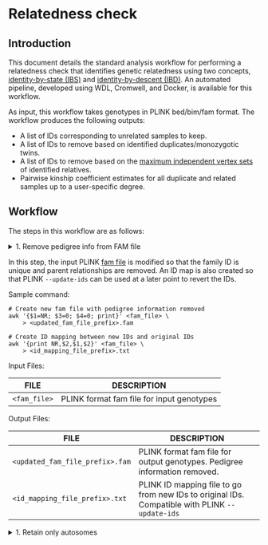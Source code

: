 # Relatedness check

## Introduction

This document details the standard analysis workflow for performing a relatedness check that identifies genetic relatedness using two concepts, [identity-by-state (IBS)](https://isogg.org/wiki/Identical_by_state) and [identity-by-descent (IBD)](https://isogg.org/wiki/Identical_by_descent). An automated pipeline, developed using WDL, Cromwell, and Docker, is available for this workflow.

As input, this workflow takes genotypes in PLINK bed/bim/fam format. The workflow produces the following outputs:

* A list of IDs corresponding to unrelated samples to keep.
* A list of IDs to remove based on identified duplicates/monozygotic twins.
* A list of IDs to remove based on the [maximum independent vertex sets](https://en.wikipedia.org/wiki/Independent_set_(graph_theory)) of identified relatives.
* Pairwise kinship coefficient estimates for all duplicate and related samples up to a user-specific degree.

## Workflow

The steps in this workflow are as follows:

<details>
<summary>1. Remove pedigree info from FAM file </summary>
</details>

In this step, the input PLINK [fam file](https://www.cog-genomics.org/plink/1.9/formats#fam) is modified so that the family ID is unique and parent relationships are removed. An ID map is also created so that PLINK `--update-ids` can be used at a later point to revert the IDs.

Sample command:
```shell
# Create new fam file with pedigree information removed
awk '{$1=NR; $3=0; $4=0; print}' <fam_file> \
    > <updated_fam_file_prefix>.fam 

# Create ID mapping between new IDs and original IDs
awk '{print NR,$2,$1,$2}' <fam_file> \
    > <id_mapping_file_prefix>.txt 
```

Input Files:

| FILE | DESCRIPTION |
| --- | --- |
| `<fam_file>` | PLINK format fam file for input genotypes |

Output Files:

| FILE | DESCRIPTION |
| --- | --- |
| `<updated_fam_file_prefix>.fam` | PLINK format fam file for output genotypes. Pedigree information removed. |
| `<id_mapping_file_prefix>.txt` | PLINK ID mapping file to go from new IDs to original IDs. Compatible with PLINK `--update-ids` |

<details>
<summary>1. Retain only autosomes</summary>

Sample command:
```
# First merge to account for datasets that have already been split
plink \
    --bfile <bed/bim/fam file prefix> \
    --autosome \
    --make-bed \
    --out <output bed/bim/fam file prefix>
```

Input Files:

| FILE | DESCRIPTION |
| --- | --- |
| `<bed/bim/fam file prefix>.bed` | PLINK format bed file for input genotypes |
| `<bed/bim/fam file prefix>.bim` | PLINK format bim file for input genotypes |
| `<bed/bim/fam file prefix>.fam` | PLINK format fam file for input genotypes |


Output Files:

| FILE | DESCRIPTION |
| --- | --- |
| `<output bed/bim/fam file prefix>.bed` | PLINK format bed file for output genotypes |
| `<output bed/bim/fam file prefix>.bim` | PLINK format bim file for output genotypes |
| `<output bed/bim/fam file prefix>.fam` | PLINK format fam file for output genotypes |
| `<output bed/bim/fam file prefix>.log` | PLINK log file |


Parameters:

| PARAMETER | DESCRIPTION |
| --- | --- |
| `--bfile <bed/bim/fam file prefix>` | Prefix for input genotypes in PLINK bed/bim/fam format |
| `--autosome` | Flag indicating to retain only chromosomes 1-22 |
| `--make-bed` | Flag indicating to generate genotypes in PLINK bed/bim/fam format |
| `--out <output bed/bim/fam file prefix>` | Prefix for output genotypes in PLINK bed/bim/fam format |
</details>

